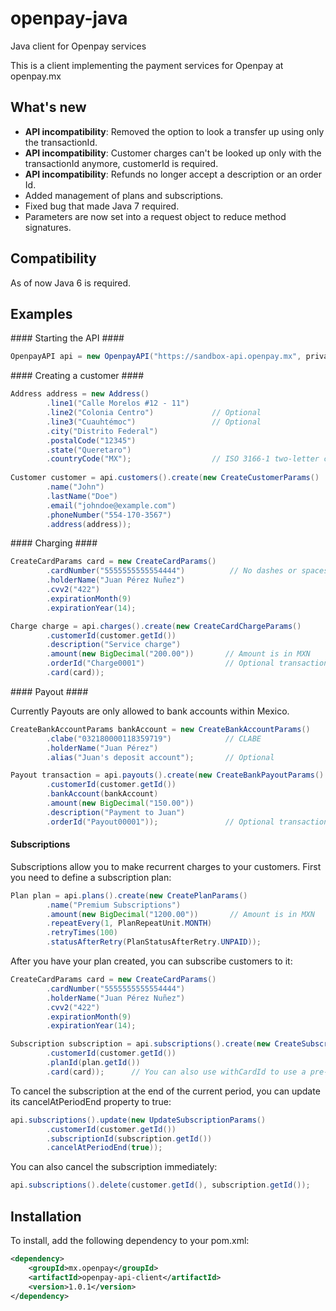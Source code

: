 openpay-java
===============

Java client for Openpay services

This is a client implementing the payment services for Openpay at openpay.mx

What's new
----------------

- **API incompatibility**: Removed the option to look a transfer up using only the transactionId.
- **API incompatibility**: Customer charges can't be looked up only with the transactionId anymore, customerId is required. 
- **API incompatibility**: Refunds no longer accept a description or an order Id. 
- Added management of plans and subscriptions.
- Fixed bug that made Java 7 required.
- Parameters are now set into a request object to reduce method signatures.


Compatibility
----------------

As of now Java 6 is required.

Examples
----------------

#### Starting the API ####

```java
OpenpayAPI api = new OpenpayAPI("https://sandbox-api.openpay.mx", privateKey, merchantId);
```

#### Creating a customer ####

```java
Address address = new Address()
		.line1("Calle Morelos #12 - 11")
		.line2("Colonia Centro")             // Optional
		.line3("Cuauhtémoc")                 // Optional
		.city("Distrito Federal")
		.postalCode("12345")	
		.state("Queretaro")
		.countryCode("MX");                  // ISO 3166-1 two-letter code
		    
Customer customer = api.customers().create(new CreateCustomerParams()
        .name("John")
        .lastName("Doe")
        .email("johndoe@example.com")
        .phoneNumber("554-170-3567")
        .address(address));
```

#### Charging ####
		
```java
CreateCardParams card = new CreateCardParams()
		.cardNumber("5555555555554444")          // No dashes or spaces
		.holderName("Juan Pérez Nuñez")         
		.cvv2("422")            
		.expirationMonth(9)
		.expirationYear(14);

Charge charge = api.charges().create(new CreateCardChargeParams()
		.customerId(customer.getId())
		.description("Service charge")
		.amount(new BigDecimal("200.00"))       // Amount is in MXN
		.orderId("Charge0001")                  // Optional transaction identifier
		.card(card));
```

#### Payout ####

Currently Payouts are only allowed to bank accounts within Mexico.

```java
CreateBankAccountParams bankAccount = new CreateBankAccountParams()
		.clabe("032180000118359719")            // CLABE
		.holderName("Juan Pérez")
		.alias("Juan's deposit account");       // Optional

Payout transaction = api.payouts().create(new CreateBankPayoutParams()
	    .customerId(customer.getId())
	    .bankAccount(bankAccount)
	    .amount(new BigDecimal("150.00"))
	    .description("Payment to Juan")
	    .orderId("Payout00001"));               // Optional transaction identifier
```

#### Subscriptions ####

Subscriptions allow you to make recurrent charges to your customers. First you need to define a subscription plan:

```java
Plan plan = api.plans().create(new CreatePlanParams()
		.name("Premium Subscriptions")
		.amount(new BigDecimal("1200.00"))       // Amount is in MXN
		.repeatEvery(1, PlanRepeatUnit.MONTH)           
		.retryTimes(100)
		.statusAfterRetry(PlanStatusAfterRetry.UNPAID));
```

After you have your plan created, you can subscribe customers to it:

```java
CreateCardParams card = new CreateCardParams()
		.cardNumber("5555555555554444")         
		.holderName("Juan Pérez Nuñez")
		.cvv2("422")
		.expirationMonth(9)                  
		.expirationYear(14);

Subscription subscription = api.subscriptions().create(new CreateSubscriptionParams()
		.customerId(customer.getId())
		.planId(plan.getId())
		.card(card));      // You can also use withCardId to use a pre-registered card.
```

To cancel the subscription at the end of the current period, you can update its cancelAtPeriodEnd property to true:

```java
api.subscriptions().update(new UpdateSubscriptionParams()
		.customerId(customer.getId())
		.subscriptionId(subscription.getId())
		.cancelAtPeriodEnd(true));
```

You can also cancel the subscription immediately:

```java
api.subscriptions().delete(customer.getId(), subscription.getId());
```

Installation
----------------

To install, add the following dependency to your pom.xml:

```xml
<dependency>
	<groupId>mx.openpay</groupId>
	<artifactId>openpay-api-client</artifactId>
	<version>1.0.1</version>
</dependency>
```


